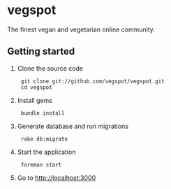 vegspot
=======

The finest vegan and vegetarian online community.

## Getting started

1. Clone the source code

        git clone git://github.com/vegspot/vegspot.git
        cd vegspot
    
2. Install gems

        bundle install
    
3. Generate database and run migrations

        rake db:migrate
    
4. Start the application

        foreman start
    
5. Go to [http://localhost:3000](http://localhost:3000)
